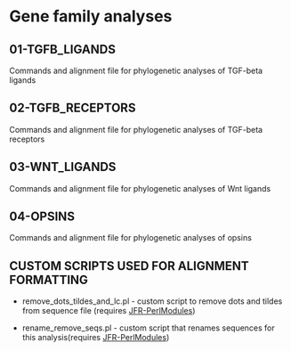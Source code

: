 # Gene family analyses

## 01-TGFB_LIGANDS
Commands and alignment file for phylogenetic analyses of TGF-beta ligands

## 02-TGFB_RECEPTORS
Commands and alignment file for phylogenetic analyses of TGF-beta receptors

## 03-WNT_LIGANDS
Commands and alignment file for phylogenetic analyses of Wnt ligands

## 04-OPSINS
Commands and alignment file for phylogenetic analyses of opsins

## CUSTOM SCRIPTS USED FOR ALIGNMENT FORMATTING
* remove_dots_tildes_and_lc.pl - custom script to remove dots and tildes from sequence file (requires [JFR-PerlModules](https://github.com/josephryan/JFR-PerlModules))

* rename_remove_seqs.pl - custom script that renames sequences for this analysis(requires [JFR-PerlModules](https://github.com/josephryan/JFR-PerlModules))
